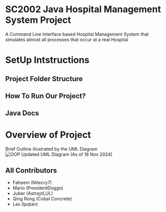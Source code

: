 # SC2002 Java Hospital Management System Project
A Command Line Interface based Hospital Management System that simulates almost all processes that occur at a real Hospital

# SetUp Intstructions
## Project Folder Structure

## How To Run Our Project?

## Java Docs

# Overview of Project
Brief Outline illustrated by the UML Diagram
![OOP Updated UML Diagram (As of 18 Nov 2024)](https://github.com/user-attachments/assets/a96bb4eb-e2e9-429d-accc-d545f5b8bf5e)


## All Contributors
* Faheem (Nitecry7)
* Mario (PresidentDoggo)
* Juber (AstraytLUL)
* Qing Rong (Cobal Concrete)
* Lex (lpqtan)
